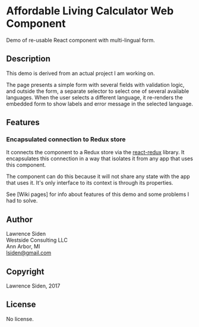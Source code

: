 # Affordable Living Calculator Web Component

Demo of re-usable React component with multi-lingual form.

## Description

This demo is derived from an actual project I am working on.

The page presents a simple form with several fields with validation logic,
and outside the form, a separate selector to select one of several available languages.
When the user selects a different language,
it re-renders the embedded form to show labels and error message in the selected language.

## Features

### Encapsulated connection to Redux store

It connects the component to a Redux store via the [react-redux](https://github.com/reactjs/react-redux) library.
It encapsulates this connection in a way that isolates it from any app that uses this component.

The component can do this because it will not share any state with the app that uses it.
It's only interface to its context is through its properties.

See [Wiki pages] for info about features of this demo
and some problems I had to solve.

## Author
Lawrence Siden  
Westside Consulting LLC  
Ann Arbor, MI  
lsiden@gmail.com

## Copyright
Lawrence Siden, 2017

## License

No license.
